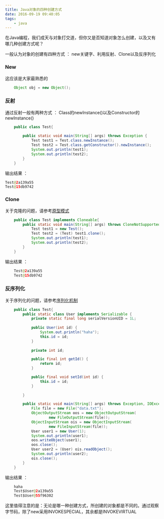 ```yaml
---
title: Java对象的四种创建方式
date: 2016-09-19 09:40:05
tags:
	- java
---
```

在Java编程，我们成天与对象打交道，但你又是否知道对象怎么创建，以及又有哪几种创建方式呢？

一般认为对象的创建有四种方式 ： new关键字、利用反射、Clone以及反序列化

### New

这应该是大家最熟悉的
``` java
	Object obj = new Object();
```

<!--more-->

### 反射

通过反射一般有两种方式 ： Class的newInstance()以及Constructor的newInstance()
``` java
	public class Test{
	
		public static void main(String[] args) throws Exception {
			Test test1 = Test.class.newInstance();
			Test test2 = Test.class.getConstructor().newInstance();
			System.out.println(test1);
			System.out.println(test2);
		}
	}
```
输出结果 ：
``` java
Test@2a139a55
Test@15db9742
```

### Clone

关于克隆的问题，请参考[原型模式]()
``` java
	public class Test implements Cloneable{
		public static void main(String[] args) throws CloneNotSupportedException {
			Test test1 = new Test();
			Test test2 = (Test) test1.clone();
			System.out.println(test1);
			System.out.println(test2);
		}
	}
```
输出结果 ：
``` java
	Test@2a139a55
	Test@15db9742
```

### 反序列化

关于序列化的问题，请参考[序列化机制](https://sakuraffy.github.io/pattern_serializable/)
``` java
	public class Test{
		public static class User implements Serializable {
			private static final long serialVersionUID = 1L;
			
			public User(int id) {
				System.out.println("haha");
				this.id = id;
			}
			
			private int id;

			public final int getId() {
				return id;
			}

			public final void setId(int id) {
				this.id = id;
			}
			
		}

		public static void main(String[] args) throws Exception, IOException{
			File file = new File("data.txt");
			ObjectOutputStream oos = new ObjectOutputStream(
					new FileOutputStream(file));
			ObjectInputStream ois = new ObjectInputStream(
					new FileInputStream(file));
			User user1 = new User(1);
			System.out.println(user1);
			oos.writeObject(user1);
			oos.close();
			User user2 = (User) ois.readObject();
			System.out.println(user2);
			ois.close();
		}
	}
```
输出结果 ：
``` java
	haha
	Test$User@2a139a55
	Test$User@55f96302
```

这里值得注意的是：无论是哪一种创建方式，所创建的对象都是不同的。通过观察字节码，除了new采用INVOKESPECIAL，其余都是INVOKEVIRTUAL
